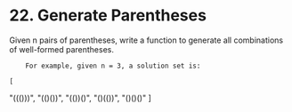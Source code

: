 # 22. Generate Parentheses

Given n pairs of parentheses, write a function to generate all combinations of
        well-formed parentheses.
    

    
        For example, given n = 3, a solution set is:
    
    [
  "((()))",
  "(()())",
  "(())()",
  "()(())",
  "()()()"
]